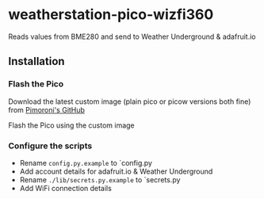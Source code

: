# weatherstation-pico-wizfi360
Reads values from BME280 and send to Weather Underground &amp; adafruit.io

## Installation

### Flash the Pico
Download the latest custom image (plain pico or picow versions both fine) from [Pimoroni's GitHub](https://github.com/pimoroni/pimoroni-pico/releases/latest)

Flash the Pico using the custom image

### Configure the scripts
- Rename `config.py.example` to `config.py
- Add account details for adafruit.io & Weather Underground
- Rename `./lib/secrets.py.example` to `secrets.py
- Add WiFi connection details


